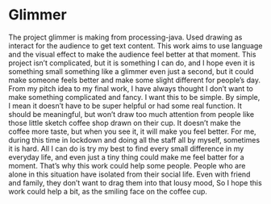 # Glimmer
The project glimmer is making from processing-java. Used drawing as interact for the audience to get text content. This work aims to use language and the visual effect to make the audience feel better at that moment. This project isn’t complicated, but it is something I can do, and I hope even it is something small something like a glimmer even just a second, but it could make someone feels better and make some slight different for people’s day.  
From my pitch idea to my final work, I have always thought I don’t want to make something complicated and fancy. I want this to be simple. By simple, I mean it doesn’t have to be super helpful or had some real function. It should be meaningful, but won’t draw too much attention from people like those little sketch coffee shop drawn on their cup. It doesn’t make the coffee more taste, but when you see it, it will make you feel better.  For me, during this time in lockdown and doing all the staff all by myself, sometimes it is hard. All I can do is try my best to find every small difference in my everyday life, and even just a tiny thing could make me feel batter for a moment. That’s why this work could help some people. People who are alone in this situation have isolated from their social life. Even with friend and family, they don’t want to drag them into that lousy mood, So I hope this work could help a bit, as the smiling face on the coffee cup.
